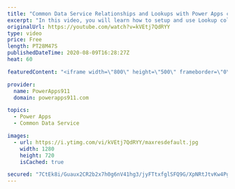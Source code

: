 ```yaml
---
title: "Common Data Service Relationships and Lookups with Power Apps canvas apps"
excerpt: "In this video, you will learn how to setup and use Lookup columns in the Common Data Service aka CDS aka Dataflex. We talk about Filter, Patch, Collections, Forms, and more all while helping you build better relationships in your Power Apps Canvas Apps. I also skip all of the \"relationship\" jokes I wanted"
originalUrl: https://youtube.com/watch?v=kVEtj7QdRYY
type: video
price: Free
length: PT28M47S
publishedDateTime: 2020-08-09T16:28:27Z
heat: 60

featuredContent: "<iframe width=\"800\" height=\"500\" frameborder=\"0\" src=\"https://www.youtube.com/embed/kVEtj7QdRYY\" allow=\"accelerometer; autoplay; encrypted-media; gyroscope; picture-in-picture\" allowfullscreen></iframe>"

provider:
  name: PowerApps911
  domain: powerapps911.com

topics:
  - Power Apps
  - Common Data Service

images:
  - url: https://i.ytimg.com/vi/kVEtj7QdRYY/maxresdefault.jpg
    width: 1280
    height: 720
    isCached: true

secured: "7CtEk8i/Guaux2CR2b2x7h0g6nV41hg3/jyFTtxfglSFQ9G/XpNRtJtvKw4PggDw3hg6cAhIeXGmH95TBlWq2ifUCMNL5g0J11jnVR1QTotB6QKW1wq5cDOJOHWu8zUZLEYE6VNWkwdt7vPuWpsOqXmMl5cnH8N6ay3hLCPoCh3JNzX5x5usDdo13+/N034mUu9xbIwP7FhW8vvesR73uhUEjUyFY2au/GdVcaiesZ+44AdQGPoApn5qYwq2sIc80Wk9WgDpiZZfb1G//gzD58r27PNH7/3b/59KGgYm7Tus8BUTKilfx8SMEgGKAnrnkLMxC2C9uHLnKhQPYF8F1IYC8+oGLPhmjRy+VCb5tlzRUmo9scSoNpNTA5mm79sck1xSbKp+Xlki5vy+r+6jGQ==;ijT9ZLX0XiJm7eWS77/LLQ=="
---
```


